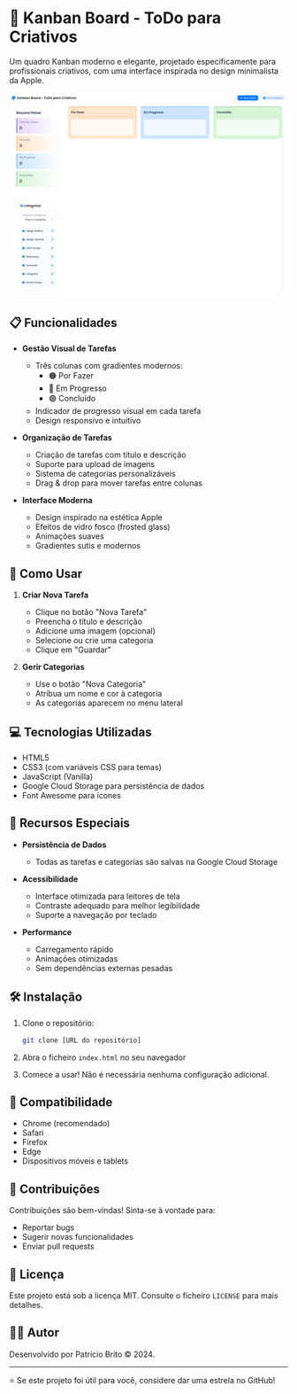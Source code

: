 # 🎨 Kanban Board - ToDo para Criativos

Um quadro Kanban moderno e elegante, projetado especificamente para profissionais criativos, com uma interface inspirada no design minimalista da Apple.

![Kanban Board Preview](assets/preview.png)

## 📋 Funcionalidades

- **Gestão Visual de Tarefas**
  - Três colunas com gradientes modernos:
    - 🟠 Por Fazer
    - 🔵 Em Progresso
    - 🟢 Concluído
  - Indicador de progresso visual em cada tarefa
  - Design responsivo e intuitivo

- **Organização de Tarefas**
  - Criação de tarefas com título e descrição
  - Suporte para upload de imagens
  - Sistema de categorias personalizáveis
  - Drag & drop para mover tarefas entre colunas

- **Interface Moderna**
  - Design inspirado na estética Apple
  - Efeitos de vidro fosco (frosted glass)
  - Animações suaves
  - Gradientes sutis e modernos

## 🚀 Como Usar

1. **Criar Nova Tarefa**
   - Clique no botão "Nova Tarefa"
   - Preencha o título e descrição
   - Adicione uma imagem (opcional)
   - Selecione ou crie uma categoria
   - Clique em "Guardar"

2. **Gerir Categorias**
   - Use o botão "Nova Categoria"
   - Atribua um nome e cor à categoria
   - As categorias aparecem no menu lateral

## 💻 Tecnologias Utilizadas

- HTML5
- CSS3 (com variáveis CSS para temas)
- JavaScript (Vanilla)
- Google Cloud Storage para persistência de dados
- Font Awesome para ícones

## 🎯 Recursos Especiais

- **Persistência de Dados**
  - Todas as tarefas e categorias são salvas na Google Cloud Storage

- **Acessibilidade**
  - Interface otimizada para leitores de tela
  - Contraste adequado para melhor legibilidade
  - Suporte a navegação por teclado

- **Performance**
  - Carregamento rápido
  - Animações otimizadas
  - Sem dependências externas pesadas

## 🛠️ Instalação

1. Clone o repositório:
   ```bash
   git clone [URL do repositório]
   ```

2. Abra o ficheiro `index.html` no seu navegador

3. Comece a usar! Não é necessária nenhuma configuração adicional.

## 📱 Compatibilidade

- Chrome (recomendado)
- Safari
- Firefox
- Edge
- Dispositivos móveis e tablets

## 🤝 Contribuições

Contribuições são bem-vindas! Sinta-se à vontade para:
- Reportar bugs
- Sugerir novas funcionalidades
- Enviar pull requests

## 📄 Licença

Este projeto está sob a licença MIT. Consulte o ficheiro `LICENSE` para mais detalhes.

## 👨‍💻 Autor

Desenvolvido por Patricio Brito © 2024.

---

⭐️ Se este projeto foi útil para você, considere dar uma estrela no GitHub!
